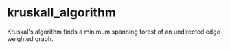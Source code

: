 # kruskall_algorithm

Kruskal's algorithm finds a minimum spanning forest of an undirected edge-weighted graph.
